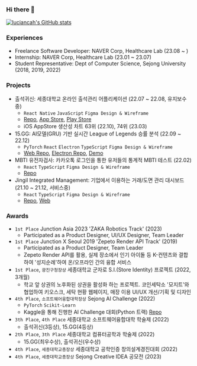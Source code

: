 ### Hi there 👻
[![luciancah's GitHub stats](https://github-readme-stats.vercel.app/api?username=luciancah&theme=transparent)](https://github.com/anuraghazra/github-readme-stats)
<!-- 
### Skills

<p align="left">
  
![React Native](https://img.shields.io/badge/react_native-%2320232a.svg?style=for-the-badge&logo=react&logoColor=%2361DAFB)
![React](https://img.shields.io/badge/react-%2320232a.svg?style=for-the-badge&logo=react&logoColor=%2361DAFB)
![TypeScript](https://img.shields.io/badge/typescript-%23007ACC.svg?style=for-the-badge&logo=typescript&logoColor=white)
![PyTorch](https://img.shields.io/badge/PyTorch-%23EE4C2C.svg?style=for-the-badge&logo=PyTorch&logoColor=white)
![Homebridge](https://img.shields.io/badge/homebridge-%23491F59.svg?style=for-the-badge&logo=homebridge&logoColor=white) 

</p>

-->

### Experiences
- Freelance Software Developer: NAVER Corp, Healthcare Lab (23.08 ~ )
- Internship: NAVER Corp, Healthcare Lab (23.01 ~ 23.07)
- Student Representative: Dept of Computer Science, Sejong University (2018, 2019, 2022)

### Projects
- 출석귀신: 세종대학교 온라인 출석관리 어플리케이션 (22.07 ~ 22.08, 유지보수중)
  - `React Native` `JavaScript` `Figma Design & Wireframe`
  - [Repo](https://github.com/luciancah/sejong-attendance), [App Store](https://apps.apple.com/kr/app/%EC%B6%9C%EC%84%9D%EA%B7%80%EC%8B%A0-%EC%84%B8%EC%A2%85%EB%8C%80%ED%95%99%EA%B5%90-%EC%98%A8%EB%9D%BC%EC%9D%B8-%EC%B6%9C%EC%84%9D%EA%B4%80%EB%A6%AC/id1641685544), [Play Store](https://play.google.com/store/apps/details?id=com.sejongattendancev1)
  - iOS AppStore 생산성 차트 63위 (22.10), 74위 (23.03)
- 15.GG: AI모델(GRU) 기반 실시간 League of Legends 승률 분석 (22.09 ~ 22.12)
  - `PyTorch` `React` `Electron` `TypeScript` `Figma Design & Wireframe`
  - [Web Repo](https://github.com/fifteen-GG/15GG_front), [Electron Repo](https://github.com/fifteen-GG/DataNashor), [Demo](https://www.youtube.com/watch?v=PA12zff1NyU&feature=youtu.be)
- MBTI 유전자검사: 카카오톡 로그인을 통한 유저들의 통계적 MBTI 테스트 (22.02)
  - `React` `TypeScript` `Figma Design & Wireframe`
  - [Repo](https://github.com/Viral-MBTI-Test/Viral_MBTI_frontend)
- Jingil Integrated Management: 기업에서 이용하는 거래/도면 관리 대시보드 (21.10 ~ 21.12, 서비스중)
  - `React` `TypeScript` `Figma Design & Wireframe`
  - [Repo](https://github.com/Jingil-Integrated-Management/JIM_frontend_v4), [Web](https://jingil-integrated-management.github.io/JIM_frontend_v4/)

### Awards
- `1st Place` Junction Asia 2023 'ZAKA Robotics Track' (2023)
  - Participated as a Product Designer, UI/UX Designer, Team Leader
- `1st Place` Junction X Seoul 2019 'Zepeto Render API Track' (2019)
  - Participated as a Product Designer, Team Leader
  - Zepeto Render API를 활용, 실제 장소에서 인기 아이돌 등 K-컨텐츠와 결합하여 '성지순례'하여 온/오프라인 간의 융합 서비스
- `1st Place`, `광진구청장상` 세종대학교 군자로 S.I.(Store Identity) 프로젝트 (2022, 3개월)
  - 학교 앞 상권의 노후화된 상권을 활성화 하는 프로젝트. 코인세탁소 '모지트'와 협업하여 키오스크, 세탁 현황 웹페이지, 매장 이용 UI/UX 개선/기획 및 디자인
- `4th Place`, `소프트웨어융합대학장상` Sejong AI Challenge (2022)
  - `PyTorch` `Scikit-Learn`
  - Kaggle을 통해 진행한 AI Challenge 대회(Python 트랙) [Repo](https://github.com/SejongAI-Challenge/2022.AI.Challenge)
- `3th Place`, `4th Place` 세종대학교 소프트웨어융합대학 학술제 (2022)
  - 출석귀신(3등상), 15.GG(4등상)
- `2th Place`, `3th Place` 세종대학교 컴퓨터공학과 학술제 (2022)
  - 15.GG(최우수상), 출석귀신(우수상)
- `4th Place`, `세종대학교총장상` 세종대학교 공학인증 창의설계경진대회 (2022)
- `4th Place`, `세종대학교총장상` Sejong Creative IDEA 공모전 (2023)
